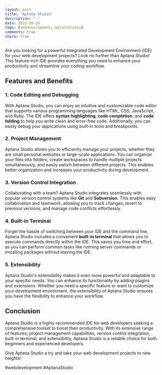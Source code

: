 ```yaml
---
layout: post
title: "Aptana Studio"
description: " "
date: 2023-09-26
tags: [webdevelopment, AptanaStudio]
comments: true
share: true
---
```


Are you looking for a powerful Integrated Development Environment (IDE) for your web development projects? Look no further than Aptana Studio! This feature-rich IDE provides everything you need to enhance your productivity and streamline your coding workflow. 

## Features and Benefits

### 1. Code Editing and Debugging
With Aptana Studio, you can enjoy an intuitive and customizable code editor that supports various programming languages like HTML, CSS, JavaScript, and Ruby. The IDE offers **syntax highlighting**, **code completion**, and **code folding** to help you write clean and error-free code. Additionally, you can easily debug your applications using built-in tools and breakpoints.

### 2. Project Management
Aptana Studio allows you to efficiently manage your projects, whether they are small personal websites or large-scale applications. You can organize your files into folders, create workspaces to handle multiple projects simultaneously, and easily switch between different projects. This enables better organization and increases your productivity during development.

### 3. Version Control Integration
Collaborating with a team? Aptana Studio integrates seamlessly with popular version control systems like **Git** and **Subversion**. This enables easy collaboration and teamwork, allowing you to track changes, revert to previous versions, and manage code conflicts effortlessly.

### 4. Built-in Terminal
Forget the hassle of switching between your IDE and the command line. Aptana Studio includes a convenient **built-in terminal** that allows you to execute commands directly within the IDE. This saves you time and effort, as you can perform common tasks like running server commands or installing packages without leaving the IDE.

### 5. Extensibility
Aptana Studio's extensibility makes it even more powerful and adaptable to your specific needs. You can enhance its functionality by adding plugins and extensions. Whether you need a specific feature or want to customize your development environment, the extensibility of Aptana Studio ensures you have the flexibility to enhance your workflow.

## Conclusion
Aptana Studio is a highly recommended IDE for web developers seeking a comprehensive toolset to boost their productivity. With its extensive range of features, project management capabilities, version control integration, built-in terminal, and extensibility, Aptana Studio is a reliable choice for both beginners and experienced developers.

Give Aptana Studio a try and take your web development projects to new heights!

#webdevelopment #AptanaStudio